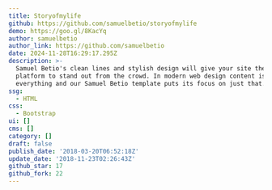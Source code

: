 ```yaml
---
title: Storyofmylife
github: https://github.com/samuelbetio/storyofmylife
demo: https://goo.gl/8KacYq
author: samuelbetio
author_link: https://github.com/samuelbetio
date: 2024-11-28T16:29:17.295Z
description: >-
  Samuel Betio's clean lines and stylish design will give your site the perfect
  platform to stand out from the crowd. In modern web design content is
  everything and our Samuel Betio template puts its focus on just that.
ssg:
  - HTML
css:
  - Bootstrap
ui: []
cms: []
category: []
draft: false
publish_date: '2018-03-20T06:52:18Z'
update_date: '2018-11-23T02:26:43Z'
github_star: 17
github_fork: 22
---
```

